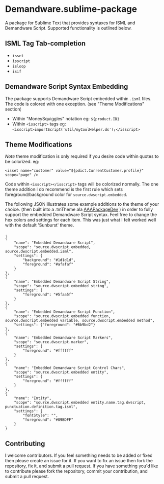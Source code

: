 # Demandware.sublime-package #

A package for Sublime Text that provides syntaxes for ISML and Demandware Script. Supported functionality is outlined below.

## ISML Tag Tab-completion ##

* `isset`
* `isscript`
* `isloop`
* `isif`

## Demandware Script Syntax Embedding ##

The package supports Demandware Script embedded within `.isml` files. The code is colored
with one exception. (see "Theme Modifications" section)

* Within "MoneySquiggles" notation eg: `${product.ID}`
* Within `<isscript>` tags eg: `<isscript>importScript('util/myCoolHelper.ds');</isscript>`

## Theme Modifications ##

*Note* theme modification is only required if you desire code within quotes to be colorized. eg:

    <isset name="customer" value="${pdict.CurrentCustomer.profile}" scope="page" />

Code within `<isscript></isscript>` tags will be colorized normally. The one theme addition
I do recommend is the first rule which sets foreground/background color for
`source.dwscript.embedded`.

The following JSON illustrates some example additions to the theme of your choice. (then built into a .tmTheme ala [AAAPackageDev][] ) in
order to fully support the embedded Demandware Script syntax. Feel free to change the hex
colors and settings for each item. This was just what I felt worked well with the default
'Sunburst' theme.

	,
    {
        "name": "Embedded Demandware Script",
        "scope": "source.dwscript.embedded, source.dwscript.embedded.isml",
        "settings": {
            "background": "#1d1d1d",
            "foreground": "#afafaf"
        }
    },
    {
        "name": "Embedded Demandware Script String",
        "scope": "source.dwscript.embedded string",
        "settings": {
            "foreground": "#5faa5f"
        }
    },
    {
        "name": "Embedded Demandware Script Function",
        "scope": "source.dwscript.embedded function, source.dwscript.embedded variable, source.dwscript.embedded method",
        "settings": {"foreground": "#6b9bd2"}
    },
    {
        "name": "Embedded Demandware Script Markers",
        "scope": "source.dwscript.marker",
        "settings": {
            "foreground": "#ffffff"
        }
    },
    {
        "name": "Embedded Demandware Script Control Chars",
        "scope": "source.dwscript.embedded entity",
        "settings": {
            "foreground": "#ffffff"
        }
    },
    {
        "name": "Entity",
        "scope": "source.dwscript.embedded entity.name.tag.dwscript, punctuation.definition.tag.isml",
        "settings": {
            "fontStyle": "",
            "foreground": "#89BDFF"
        }
    }

## Contributing ##

I welcome contributors. If you feel something needs to be added or fixed then please create an issue for it. If you want to fix an issue then fork the repository, fix it, and submit a pull request. If you have something you'd like to contribute please fork the repository, commit your contribution, and submit a pull request.


[AAAPackageDev]: http://github.com/SublimeText/AAAPackageDev